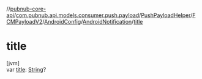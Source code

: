 //[pubnub-core-api](../../../../../../index.md)/[com.pubnub.api.models.consumer.push.payload](../../../../index.md)/[PushPayloadHelper](../../../index.md)/[FCMPayloadV2](../../index.md)/[AndroidConfig](../index.md)/[AndroidNotification](index.md)/[title](title.md)

# title

[jvm]\
var [title](title.md): [String](https://kotlinlang.org/api/latest/jvm/stdlib/kotlin/-string/index.html)?
